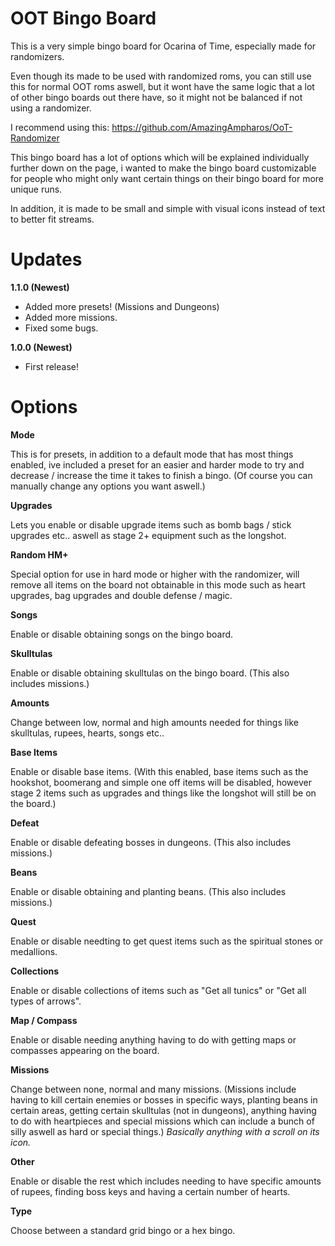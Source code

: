 # OOT Bingo Board
This is a very simple bingo board for Ocarina of Time, especially made for randomizers.

Even though its made to be used with randomized roms, you can still use this for normal OOT roms aswell, but it wont have the same logic that a lot of other bingo boards out there have, so it might not be balanced if not using a randomizer.

I recommend using this: https://github.com/AmazingAmpharos/OoT-Randomizer

This bingo board has a lot of options which will be explained individually further down on the page, i wanted to make the bingo board customizable for people who might only want certain things on their bingo board for more unique runs.

In addition, it is made to be small and simple with visual icons instead of text to better fit streams.

# Updates
**1.1.0 (Newest)**
 - Added more presets! (Missions and Dungeons)
 - Added more missions.
 - Fixed some bugs.
 
**1.0.0 (Newest)**
 - First release!

# Options
**Mode**

This is for presets, in addition to a default mode that has most things enabled, ive included a preset for an easier and harder mode to try and decrease / increase the time it takes to finish a bingo. (Of course you can manually change any options you want aswell.)

**Upgrades**

Lets you enable or disable upgrade items such as bomb bags / stick upgrades etc.. aswell as stage 2+ equipment such as the longshot.

**Random HM+**

Special option for use in hard mode or higher with the randomizer, will remove all items on the board not obtainable in this mode such as heart upgrades, bag upgrades and double defense / magic.

**Songs**

Enable or disable obtaining songs on the bingo board.

**Skulltulas**

Enable or disable obtaining skulltulas on the bingo board. (This also includes missions.)

**Amounts**

Change between low, normal and high amounts needed for things like skulltulas, rupees, hearts, songs etc..

**Base Items**

Enable or disable base items. (With this enabled, base items such as the hookshot, boomerang and simple one off items will be disabled, however stage 2 items such as upgrades and things like the longshot will still be on the board.)

**Defeat**

Enable or disable defeating bosses in dungeons. (This also includes missions.)

**Beans**

Enable or disable obtaining and planting beans. (This also includes missions.)

**Quest**

Enable or disable needting to get quest items such as the spiritual stones or medallions.

**Collections**

Enable or disable collections of items such as "Get all tunics" or "Get all types of arrows".

**Map / Compass**

Enable or disable needing anything having to do with getting maps or compasses appearing on the board.

**Missions**

Change between none, normal and many missions. (Missions include having to kill certain enemies or bosses in specific ways, planting beans in certain areas, getting certain skulltulas (not in dungeons), anything having to do with heartpieces and special missions which can include a bunch of silly aswell as hard or special things.) _Basically anything with a scroll on its icon._

**Other**

Enable or disable the rest which includes needing to have specific amounts of rupees, finding boss keys and having a certain number of hearts.

**Type**

Choose between a standard grid bingo or a hex bingo.
